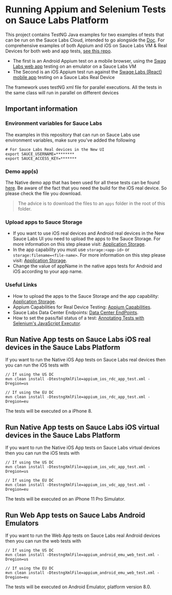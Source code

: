 # Running Appium and Selenium Tests on Sauce Labs Platform
This project contains TestNG Java examples for two examples of tests that can be run on the Sauce Labs Cloud, intended to go alongside the [Doc](). For comprehensive examples of both Appium and iOS on Sauce Labs VM & Real Devices for both web and app tests, [see this repo](https://github.com/eyaly/SauceAppiumSample#readme). 

* The first is an Android Appium test on a mobile browser, using the [Swag Labs web app](https://www.saucedemo.com/) testing on an emulator on a Sauce Labs VM
* The Second is an iOS Appium test run against the [Swage Labs (React) mobile app](https://github.com/saucelabs/sample-app-mobile/releases) testing on a Sauce Labs Real Device


The framework uses testNG xml file for parallel executions. All the tests in the same class will run in parallel on different devices 
## Important information
### Environment variables for Sauce Labs
The examples in this repository that can run on Sauce Labs use environment variables, make sure you've added the following

    # For Sauce Labs Real devices in the New UI
    export SAUCE_USERNAME=********
    export SAUCE_ACCESS_KEY=*******
    
### Demo app(s)
The Native demo app that has been used for all these tests can be found [here](https://github.com/saucelabs/sample-app-mobile/releases).
Be aware of the fact that you need the build for the iOS real device. So please check the file you download.

> The advice is to download the files to an `apps` folder in the root of this folder.

### Upload apps to Sauce Storage
* If you want to use iOS real devices and Android real devices in the New Sauce Labs UI you need to upload the apps to the Sauce Storage.
For more information on this step please visit: [Application Storage](https://wiki.saucelabs.com/display/DOCS/Application+Storage).
* In the app capability you must use `storage:<app-id>` or `storage:filename=<file-name>`. For more information on this step please visit: [Application Storage](https://wiki.saucelabs.com/display/DOCS/Application+Storage).
* Change the value of appName in the native apps tests for Android and iOS according to your app name.
### Useful Links 
* How to upload the apps to the Sauce Storage and the app capability: [Application Storage](https://wiki.saucelabs.com/display/DOCS/Application+Storage).
* Appium Capabilities for Real Device Testing: [Appium Capabilities](https://wiki.saucelabs.com/display/DOCS/Appium+Capabilities+for+Real+Device+Testing).
* Sauce Labs Data Center Endpoints: [Data Center EndPoints](https://wiki.saucelabs.com/display/DOCS/Data+Center+Endpoints).
* How to set the pass/fail status of a test: [Annotating Tests with Selenium's JavaScript Executor](https://wiki.saucelabs.com/display/DOCS/Annotating+Tests+with+Selenium%27s+JavaScript+Executor).



## Run Native App tests on Sauce Labs iOS real devices in the Sauce Labs Platform
If you want to run the Native iOS App tests on Sauce Labs real devices then you can run the iOS tests with

    // If using the US DC
    mvn clean install -DtestngXmlFile=appium_ios_rdc_app_test.xml -Dregion=us
    
    // If using the EU DC
    mvn clean install -DtestngXmlFile=appium_ios_rdc_app_test.xml -Dregion=eu
    
The tests will be executed on a iPhone 8.



## Run Native App tests on Sauce Labs iOS virtual devices in the Sauce Labs Platform
If you want to run the Native iOS App tests on Sauce Labs virtual devices then you can run the iOS tests with

    // If using the US DC
    mvn clean install -DtestngXmlFile=appium_ios_vdc_app_test.xml -Dregion=us
    
    // If using the EU DC
    mvn clean install -DtestngXmlFile=appium_ios_vdc_app_test.xml -Dregion=eu
    
The tests will be executed on an iPhone 11 Pro Simulator.



## Run Web App tests on Sauce Labs Android Emulators
If you want to run the Web App tests on Sauce Labs real Android devices then you can run the web tests with

    // If using the US DC
    mvn clean install -DtestngXmlFile=appium_android_emu_web_test.xml -Dregion=us
    
    // If using the EU DC
    mvn clean install -DtestngXmlFile=appium_android_emu_web_test.xml -Dregion=eu
    
The tests will be executed on Android Emulator, platform version 8.0.

